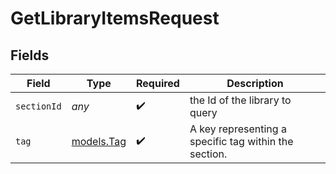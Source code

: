 # GetLibraryItemsRequest


## Fields

| Field                                                 | Type                                                  | Required                                              | Description                                           |
| ----------------------------------------------------- | ----------------------------------------------------- | ----------------------------------------------------- | ----------------------------------------------------- |
| `sectionId`                                           | *any*                                                 | :heavy_check_mark:                                    | the Id of the library to query                        |
| `tag`                                                 | [models.Tag](../models/tag.md)                        | :heavy_check_mark:                                    | A key representing a specific tag within the section. |